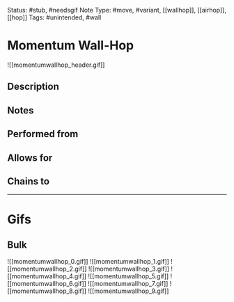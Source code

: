 Status: #stub, #needsgif 
Note Type: #move, #variant, [[wallhop]], [[airhop]], [[hop]]
Tags: #unintended, #wall 

# Momentum Wall-Hop
![[momentumwallhop_header.gif]]
## Description


## Notes


## Performed from


## Allows for


## Chains to


___
# Gifs
## Bulk
![[momentumwallhop_0.gif]]
![[momentumwallhop_1.gif]]
![[momentumwallhop_2.gif]]
![[momentumwallhop_3.gif]]
![[momentumwallhop_4.gif]]
![[momentumwallhop_5.gif]]
![[momentumwallhop_6.gif]]
![[momentumwallhop_7.gif]]
![[momentumwallhop_8.gif]]
![[momentumwallhop_9.gif]]